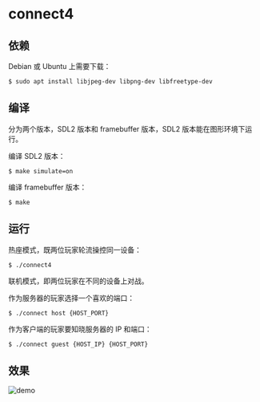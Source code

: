 # connect4

## 依赖

Debian 或 Ubuntu 上需要下载：

```console
$ sudo apt install libjpeg-dev libpng-dev libfreetype-dev
```

## 编译

分为两个版本，SDL2 版本和 framebuffer 版本，SDL2 版本能在图形环境下运行。

编译 SDL2 版本：

```console
$ make simulate=on
```

编译 framebuffer 版本：

```console
$ make
```

## 运行

热座模式，既两位玩家轮流操控同一设备：

```console
$ ./connect4
```

联机模式，即两位玩家在不同的设备上对战。

作为服务器的玩家选择一个喜欢的端口：

```console
$ ./connect host {HOST_PORT}
```

作为客户端的玩家要知晓服务器的 IP 和端口：

```console
$ ./connect guest {HOST_IP} {HOST_PORT}
```

## 效果

![demo](./images/demo.gif)

